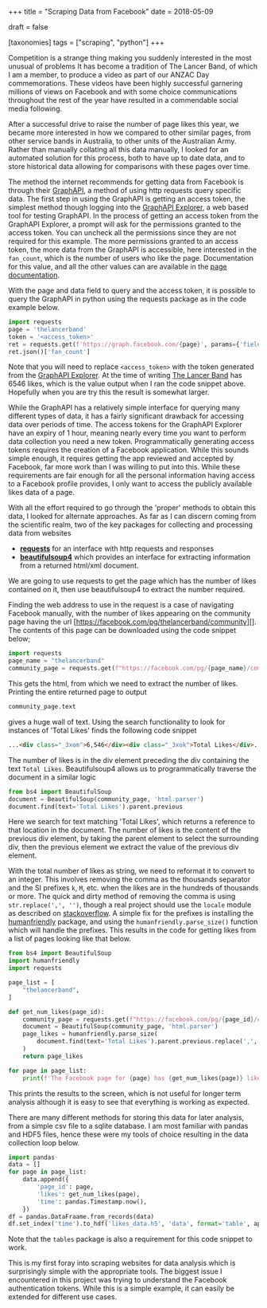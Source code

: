 +++
title = "Scraping Data from Facebook"
date = 2018-05-09

draft = false

[taxonomies]
tags = ["scraping", "python"]
+++

Competition is a strange thing
making you suddenly interested in the most unusual of problems
It has become a tradition of The Lancer Band,
of which I am a member,
to produce a video as part of our ANZAC Day commemorations.
These videos have been highly successful
garnering millions of views on Facebook and
with some choice communications throughout the rest of the year
have resulted in a commendable social media following.

After a successful drive to raise the number of page likes this year,
we became more interested in how we compared to other similar pages,
from other service bands in Australia,
to other units of the Australian Army.
Rather than manually collating all this data manually,
I looked for an automated solution for this process,
both to have up to date data,
and to store historical data
allowing for comparisons with these pages over time.

The method the internet recommends for getting data from Facebook
is through their [GraphAPI][graph-api],
a method of using http requests query specific data.
The first step in using the GraphAPI is getting an access token,
the simplest method though logging into the [GraphAPI Explorer][graph-api explorer],
a web based tool for testing GraphAPI.
In the process of getting an access token from the GraphAPI Explorer,
a prompt will ask for the permissions granted to the access token.
You can uncheck all the permissions since they are not required for this example.
The more permissions granted to an access token,
the more data from the GraphAPI is accessible,
here interested in the `fan_count`, which is the number of users who like the page.
Documentation for this value,
and all the other values can are available in the [page documentation][graph-api page ref].

With the page and data field to query and the access token,
it is possible to query the GraphAPI in python
using the requests package as in the code example below.

```python
import requests
page = 'thelancerband'
token = '<access_token>'
ret = requests.get(f'https://graph.facebook.com/{page}', params={'fields': 'fan_count', 'access_token': token})
ret.json()['fan_count']
```

Note that you will need to replace `<access_token>` with the token
generated from the [GraphAPI Explorer][graph-api explorer].
At the time of writing [The Lancer Band][thelancerband] has 6546 likes,
which is the value output when I ran the code snippet above.
Hopefully when you are try this the result is somewhat larger.

While the GraphAPI has a relatively simple interface for querying
many different types of data,
it has a fairly significant drawback for accessing data over periods of time.
The access tokens for the GraphAPI Explorer have an expiry of 1 hour,
meaning nearly every time you want to perform data collection you need a new token.
Programmatically generating access tokens requires the creation of a Facebook application.
While this sounds simple enough,
it requires getting the app reviewed and accepted by Facebook,
far more work than I was willing to put into this.
While these requirements are fair enough for all the personal information
having access to a Facebook profile provides,
I only want to access the publicly available likes data of a page.

With all the effort required
to go through the 'proper' methods to obtain this data,
I looked for alternate approaches.
As far as I can discern coming from the scientific realm,
two of the key packages for collecting and processing data from websites

- **[requests][]** for an interface with http requests and responses
- **[beautifulsoup4][]** which provides an interface
    for extracting information from a returned html/xml document.

We are going to use requests to get the page which has the number of likes contained on it,
then use beautifulsoup4 to extract the number required.

Finding the web address to use in the request is a case of navigating Facebook manually,
with the number of likes appearing on the community page
having the url [https://facebook.com/pg/thelancerband/community][].
The contents of this page can be downloaded using the code snippet below;

```python
import requests
page_name = "thelancerband"
community_page = requests.get(f"https://facebook.com/pg/{page_name}/community")
```

This gets the html,
from which we need to extract the number of likes.
Printing the entire returned page to output

```python
community_page.text
```

gives a huge wall of text.
Using the search functionality to look for instances of 'Total Likes'
finds the following code snippet


```html
...<div class="_3xom">6,546</div><div class="_3xok">Total Likes</div>...
```

The number of likes is in the div element preceding the div containing the text `Total Likes`.
Beautifulsoup4 allows us to programmatically traverse the document in a similar logic

```python
from bs4 import BeautifulSoup
document = BeautifulSoup(community_page, 'html.parser')
document.find(text='Total Likes').parent.previous
```

Here we search for text matching 'Total Likes',
which returns a reference to that location in the document.
The number of likes is the content of the previous div element,
by taking the parent element to select the surrounding div,
then the previous element we extract the value of the previous div element.

With the total number of likes as string,
we need to reformat it to convert to an integer.
This involves removing the comma as the thousands separator and
the SI prefixes `k`, `M`, etc. when the likes are in the hundreds of thousands or more.
The quick and dirty method of removing the comma is using `str.replace(',', '')`,
though a real project should use the `locale` module as described on [stackoverflow][locale commas].
A simple fix for the prefixes is installing the [humanfriendly][] package,
and using the `humanfriendly.parse_size()` function which will handle the prefixes.
This results in the code for getting likes from a list of pages looking like that below.

```python
from bs4 import BeautifulSoup
import humanfriendly
import requests

page_list = [
    "thelancerband",
]

def get_num_likes(page_id):
    community_page = requests.get(f"https://facebook.com/pg/{page_id}/community")
    document = BeautifulSoup(community_page, 'html.parser')
    page_likes = humanfriendly.parse_size(
        document.find(text='Total Likes').parent.previous.replace(',', '')
    )
    return page_likes

for page in page_list:
    print(f'The Facebook page for {page} has {get_num_likes(page)} likes')
```

This prints the results to the screen,
which is not useful for longer term analysis
although it is easy to see that everything is working as expected.

There are many different methods for storing this data for later analysis,
from a simple csv file to a sqlite database.
I am most familiar with pandas and HDF5 files,
hence these were my tools of choice
resulting in the data collection loop below.

```python
import pandas
data = []
for page in page_list:
    data.append({
        'page_id': page,
        'likes': get_num_likes(page),
        'time': pandas.Timestamp.now(),
    })
df = pandas.DataFraame.from_records(data)
df.set_index('time').to_hdf('likes_data.h5', 'data', format='table', append=True)
```

Note that the `tables` package is also a requirement for this code snippet to work.

This is my first foray into scraping websites for data analysis
which is surprisingly simple with the appropriate tools.
The biggest issue I encountered in this project
was trying to understand the Facebook authentication tokens.
While this is a simple example,
it can easily be extended for different use cases.


[graph-api]: https://developers.facebook.com/docs/graph-api
[graph-api explorer]: https://developers.facebook.com/tools/explorer/
[graph-api page ref]: https://developers.facebook.com/docs/graph-api/reference/page
[thelancerband]: https://facebook.com/thelancerband
[thelancerband community]: https://facebook.com/pg/thelancerband/community
[beautifulsoup4]: https://www.crummy.com/software/BeautifulSoup/bs4/doc/
[requests]: http://docs.python-requests.org/en/master/
[locale commas]: https://stackoverflow.com/questions/1779288/how-do-i-use-python-to-convert-a-string-to-a-number-if-it-has-commas-in-it-as-th
[humanfriendly]: https://pypi.org/project/humanfriendly/
[lancerband likes]: https://github.com/malramsay64/lancerband-likes
